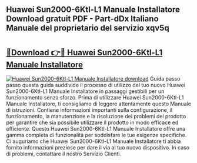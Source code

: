 ## Huawei Sun2000-6Ktl-L1 Manuale Installatore Download gratuit PDF - Part-dDx Italiano Manuale del proprietario del servizio xqv5q

# <h2><a href="http://dfarkjp.blite.top/?on=Huawei+Sun2000-6Ktl-L1+Manuale+Installatore">🔗Download 👉🔴 Huawei Sun2000-6Ktl-L1 Manuale Installatore</a></h2>

[![Huawei Sun2000-6Ktl-L1 Manuale Installatore download](https://i.imgur.com/lujVjoI.png)](http://dfarkjp.blite.top/?on=Huawei+Sun2000-6Ktl-L1+Manuale+Installatore)
Guida passo passo questa guida suddivide il processo di utilizzo del tuo nuovo Huawei Sun2000-6Ktl-L1 Manuale Installatore in passaggi gestibili per un funzionamento senza sforzo. Prima di utilizzare Huawei Sun2000-6Ktl-L1 Manuale Installatore, ti consigliamo di leggere attentamente questo Manuale di istruzioni. Contiene informazioni importanti sulla configurazione, il funzionamento, la manutenzione e la risoluzione dei problemi del prodotto per garantire che sia possibile utilizzare il prodotto in modo efficace ed efficiente. Questo Huawei Sun2000-6Ktl-L1 Manuale Installatore offre una gamma completa di funzionalità per soddisfare le tue esigenze specifiche. Ci auguriamo che Huawei Sun2000-6Ktl-L1 Manuale Installatore ti abbia fornito informazioni preziose per dare il via al tuo nuovo dispositivo. In caso di problemi, contattare il nostro Servizio Clienti.
